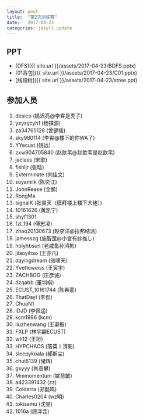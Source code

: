 ```yaml
---
layout: post
title:  "第2次训练赛"
date:   2017-04-23
categories: jekyll update
---
```

## PPT

- [DFS]({{ site.url }}/assets/2017-04-23/BDFS.pptx)
- [01背包]({{ site.url }}/assets/2017-04-23/C01.pptx)
- [线段树]({{ site.url }}/assets/2017-04-23/stree.ppt)

## 参加人员
1.	desico (姚迟亮@李霄是秃子)
2.	yzyzycyh1 (杨镇源)
3.	za34765128 (曾健骏)
4.	sky980114 (李霄@楼下的你WA了)
5.	YYecust (姚远)
6.	zxw904705840 (赵歆苇@赵歆苇是赵歆苇)
7.	jaclass (宋歌)
8.	fishljr (张晗)
9.	Exterminate (刘佳文)
10.	soyamilk (陈奕江)
11.	JohnReese (金鹏)
12.	RongMa
13.	signalK (张昊天（膜拜楼上楼下大佬）)
14.	10161626 (黄凯宁)
15.	shyf1301
16.	fzl_194 (傅志凌)
17.	zhao20130673 (赵李洋@拉邦结派)
18.	jamesszg (施智罡@小宮有紗推し)
19.	holyhbsun (老咸鱼孙鸿彬)
20.	jilaoyihao (王亦凡)
21.	dayingdream (翁啸天)
22.	Yvetteweiss (王寅宇)
23.	ZACHBOG (庄彦诚)
24.	dzqabb (董圳棋)
25.	ECUST_10161744 (陈希豪)
26.	ThatDayI (李侃)
27.	ChuaN1
28.	IDJD (李佩遥)
29.	kcm1996 (kcm)
30.	liuzhenwang (王鎏振)
31.	FXLP (林宇翩ECUST)
32.	wh12 (王珩)
33.	HYPCHAOS (落英丨清影)
34.	sleepykoala (郝斯尘)
35.	chui6139 (储辉)
36.	gxyyy (肖高攀)
37.	Mmmomentum (姚慧敏)
38.	a423391432 (zz)
39.	Coldarra (郑懿鸣)
40.	Charles0204 (wz明)
41.	tokisamu (沈昱)
42.	1016a (顾泽含)